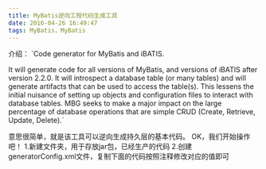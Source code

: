 ```yaml
---
title: MyBatis逆向工程代码生成工具
date: 2016-04-26 16:49:47
tags: MyBatis，MyBatis
---
```

介绍：
`Code generator for MyBatis and iBATIS.

It will generate code for all versions of MyBatis, and versions of iBATIS after version 2.2.0. It will introspect a database table (or many tables) and will generate artifacts that can be used to access the table(s). This lessens the initial nuisance of setting up objects and configuration files to interact with database tables. MBG seeks to make a major impact on the large percentage of database operations that are simple CRUD (Create, Retrieve, Update, Delete).`

意思很简单，就是该工具可以逆向生成持久层的基本代码。
OK，我们开始操作吧！
1.新建文件夹，用于存放jar包，已经生产的代码
2.创建generatorConfig.xml文件，复制下面的代码按照注释修改对应的值即可
